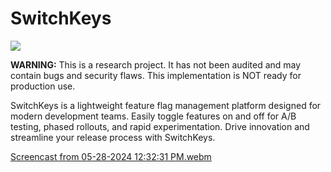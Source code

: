 # **SwitchKeys**

<a href="https://github.com/Mahmoud-Emad/Switchkeys/blob/development/LICENSE"><img src="https://img.shields.io/badge/license-MIT-blue.svg"></a>

**WARNING:** This is a research project. It has not been audited and may contain bugs and security flaws. This implementation is NOT ready for production use.

SwitchKeys is a lightweight feature flag management platform designed for modern development teams. Easily toggle features on and off for A/B testing, phased rollouts, and rapid experimentation. Drive innovation and streamline your release process with SwitchKeys.

[Screencast from 05-28-2024 12:32:31 PM.webm](https://github.com/Mahmoud-Emad/Switchkeys/assets/57001890/4af85b5f-eff0-42ce-a541-de4587a0c130)
